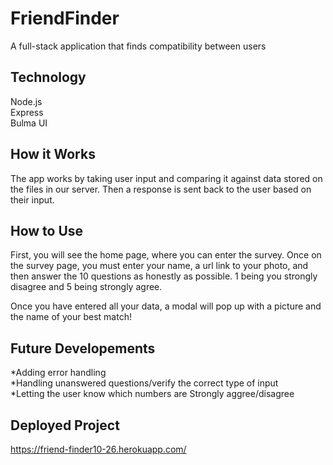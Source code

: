 # FriendFinder

A full-stack application that finds compatibility between users

## Technology

Node.js<br>
Express<br>
Bulma UI<br>

## How it Works

The app works by taking user input and comparing it against data stored on the files in our server. Then a response is sent back to the user based on their input.

## How to Use

First, you will see the home page, where you can enter the survey.
Once on the survey page, you must enter your name, a url link to your photo, and then answer the 10 questions as honestly as possible.
1 being you strongly disagree and 5 being strongly agree.

Once you have entered all your data, a modal will pop up with a picture and the name of your best match!

## Future Developements

*Adding error handling
<br>
*Handling unanswered questions/verify the correct type of input <br>
*Letting the user know which numbers are Strongly aggree/disagree

## Deployed Project
https://friend-finder10-26.herokuapp.com/
